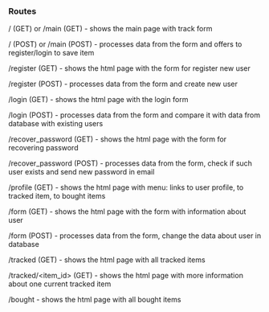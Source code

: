 ### Routes

/ (GET) or /main (GET) - shows the main page with track form

/ (POST) or /main (POST) - processes data from the form and offers to register/login to save item

/register (GET) - shows the html page with the form for register new user

/register (POST) - processes data from the form and create new user

/login (GET) - shows the html page with the login form

/login (POST) - processes data from the form and compare it with data from database with existing users

/recover_password (GET) - shows the html page with the form for recovering password

/recover_password (POST) - processes data from the form, check if such user exists and send new password in email

/profile (GET) - shows the html page with menu: links to user profile, to tracked item, to bought items

/form (GET) - shows the html page with the form with information about user

/form (POST) - processes data from the form, change the data about user in database

/tracked (GET) - shows the html page with all tracked items

/tracked/<item_id> (GET) - shows the html page with more information about one current tracked item

/bought - shows the html page with all bought items



